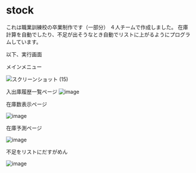 # stock
これは職業訓練校の卒業制作です（一部分）
４人チームで作成しました。
在庫計算を自動でしたり、不足が出そうなとき自動でリストに上がるようにプログラムしています。

以下、実行画面


メインメニュー


![スクリーンショット (15)](https://user-images.githubusercontent.com/99628818/153808415-e9cb7fcf-f231-4d77-884c-bc8becd4e057.png)



入出庫履歴一覧ページ
![image](https://user-images.githubusercontent.com/99628818/153808765-0cf1ab83-32b7-4335-9bb9-23eee3801079.png)

在庫数表示ページ

![image](https://user-images.githubusercontent.com/99628818/153809045-2abb448d-ed9b-4912-935e-4cc02089a7af.png)


在庫予測ページ


![image](https://user-images.githubusercontent.com/99628818/153809126-9c0589db-c97f-4933-924e-e3c948853036.png)


不足をリストにだすがめん

![image](https://user-images.githubusercontent.com/99628818/153809322-5d2b7576-0cd9-403d-8d24-2dfa8930e2b4.png)
